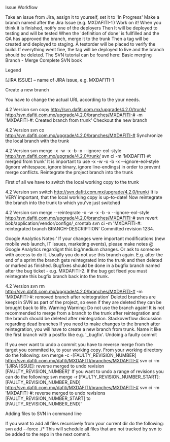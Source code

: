 Issue Workflow

Take an issue from Jira, assign it to yourself, set it to 'In Progress'
Make a branch named after the Jira Issue (e.g. MXDAFITI-1 )
Work on it!
When you think it is finished, notify one of the deployers
Then It will be deployed to testing and will be tested
When the 'definition of done' is fullfilled and the QA has approved the branch, merge it to the trunk
Then a tag will be created and deployed to staging. A testorder will be placed to verify the build.
If everything went fine, the tag will be deployed to live and the branch should be deleted.
The SVN tutorial can be found here:
Basic merging
Branch - Merge
Complete SVN book

Legend

[JIRA ISSUE] – name of JIRA issue, e.g. MXDAFITI-1  

Create a new branch

You have to change the actual URL according to the your needs.

4.2 Version
svn copy http://svn.dafiti.com.mx/upgrade/4.2.0/trunk/  http://svn.dafiti.com.mx/upgrade/4.2.0/branches/MXDAFITI-# -m 'MXDAFITI-#: Created branch from trunk'
Checkout the new branch

4.2 Version
svn co  http://svn.dafiti.com.mx/upgrade/4.2.0/branches/MXDAFITI-#
Synchronize the local branch with the trunk

4.2 Version
svn merge -x -w -x -b -x --ignore-eol-style http://svn.dafiti.com.mx/upgrade/4.2.0/trunk/
svn ci -m 'MXDAFITI-#: merged from trunk'
It is important to use -x -w -x -b -x --ignore-eol-style (ignore whitespace, ignore binary, ignore line-endings) in order to prevent merge conflicts.
Reintegrate the project branch into the trunk

First of all we have to switch the local working copy to the trunk

4.2 Version
svn switch http://svn.dafiti.com.mx/upgrade/4.2.0/trunk/
It is VERY important, that the local working copy is up-to-date!
Now reintegrate the branch into the trunk to which you've just switched

4.2 Version
svn merge --reintegrate -x -w -x -b -x --ignore-eol-style http://svn.dafiti.com.mx/upgrade/4.2.0/branches/MXDAFITI-#
svn revert bob/application/vendor/configs/_crontab
svn ci -m 'MXDAFITI-#: reintegrated branch BRANCH-DESCRIPTION'
Committed revision 1234.

Google Analytics Notes:'
If your changes were important modifications (new mobile web launch, IT issues, marketing events), please make notes @ Google Analytics regardignt this big/medium changes. Or ask to someone with access to do it.
Usually you do not use this branch again. E.g. after the end of a sprint the branch gets reintegrated into the trunk and then deleted or marked as finished. Bugfixes should be done in a bugfix branch named after the bug ticket - e.g. MXDAFITI-2. If the bug got fixed you must reintegrate this bugfix branch back into the trunk.

4.2 Version
svn rm http://svn.dafiti.com.mx/upgrade/4.2.0/branches/MXDAFITI-# -m 'MXDAFITI-#: removed branch after reintegration'
Deleted branches are keept in SVN as part of the project, so even if they are deleted they can be brought back to life.
Warning Warning:	Do not use the branch again!
It is not recommended to merge from a branch to the trunk after reintegration and the branch should be deleted after reintegration.
Stackoverflow discussion regarding dead branches
If you need to make changes to the branch after reintegration, you will have to create a new branch from trunk. Name it like the first branch with a postfix like e.g. '_bugfix'.
Undoing a faulty commit

If you ever want to undo a commit you have to reverse merge from the target you commited to, to your working copy. From your working directory do the following:
svn merge -c -[FAULTY_REVISION_NUMBER] http://svn.dafiti.com.mx/dafiti/MXDAFITI/branches/MXDAFITI-#
svn ci -m '[JIRA ISSUE]: reverse merged to undo revision [FAULTY_REVISION_NUMBER]'
If you want to undo a range of revisions you can do the following:
svn merge -r [FAULTY_REVISION_NUMBER_START]:[FAULTY_REVISION_NUMBER_END] http://svn.dafiti.com.mx/dafiti/MXDAFITI/branches/MXDAFITI-#
svn ci -m 'MXDAFITI-#: reverse merged to undo revisions [FAULTY_REVISION_NUMBER_START] to [FAULTY_REVISION_NUMBER_END]'

Adding files to SVN in command line

If you want to add all files recursively from your current dir do the following:
svn add --force ./*
This will schedule all files that are not tracked by svn to be added to the repo in the next commit.
